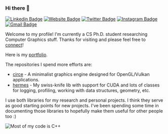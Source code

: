 ### Hi there 👋

<!--
**filipecn/filipecn** is a ✨ _special_ ✨ repository because its `README.md` (this file) appears on your GitHub profile.

Here are some ideas to get you started:

- 🔭 I’m currently working on ...
- 🌱 I’m currently learning ...
- 👯 I’m looking to collaborate on ...
- 🤔 I’m looking for help with ...
- 💬 Ask me about ...
- 📫 How to reach me: ...
- 😄 Pronouns: ...
- ⚡ Fun fact: ...
-->

[![Linkedin Badge](https://img.shields.io/badge/-filipecn-blue?style=flat&logo=Linkedin&logoColor=white&link=https://www.linkedin.com/in/filipecn/)](https://www.linkedin.com/in/filipecn/)
[![Website Badge](https://img.shields.io/badge/-filipecn.dev-47CCCC?style=flat&logo=Google-Chrome&logoColor=white&link=https://filipecn.dev)](https://filipecn.dev)
[![Twitter Badge](https://img.shields.io/badge/-@_filipe_c_n-1ca0f1?style=flat&labelColor=1ca0f1&logo=twitter&logoColor=white&link=https://twitter.com/filipe_c_n)](https://twitter.com/filipe_c_n)
[![Instagram Badge](https://img.shields.io/badge/-@__filipecn-purple?style=flat&logo=instagram&logoColor=white&link=https://instagram.com/_jessicaalim/)](https://instagram.com/_filipecn)
[![Gmail Badge](https://img.shields.io/badge/-filipedecn-c14438?style=flat&logo=Gmail&logoColor=white&link=mailto:filipedecn@gmail.com)](mailto:filipedecn@gmail.com)

Welcome to my profile! I'm currently a CS Ph.D. student researching Computer Graphics stuff. Thanks for visiting and please feel free to [connect](https://www.linkedin.com/in/filipecn/)!

Here is my [portfolio](https://filipecn.dev).

The repositories I spend more efforts are:
- [circe](https://github.com/filipecn/circe) - A minimalist graphics engine designed for OpenGL/Vulkan applications.
- [hermes](https://github.com/filipecn/hermes) - My swiss-knife lib with support for CUDA and lots of classes for logging, profiling, working with data structures, geometry, etc.

I use both libraries for my research and personal projects. I think they serve as good starting points for new projects. I've been spending some time in documenting those libraries to hopefully make them useful for other people too :)


![Most of my code is C++](https://github-readme-stats.vercel.app/api/top-langs/?username=filipecn&langs_count=10&show_icons=true&title_color=f6c32c&icon_color=f6c32c&text_color=9f9f9f&bg_color=151515&count_private=true&layout=compact&hide=javascript,html,CSS)

